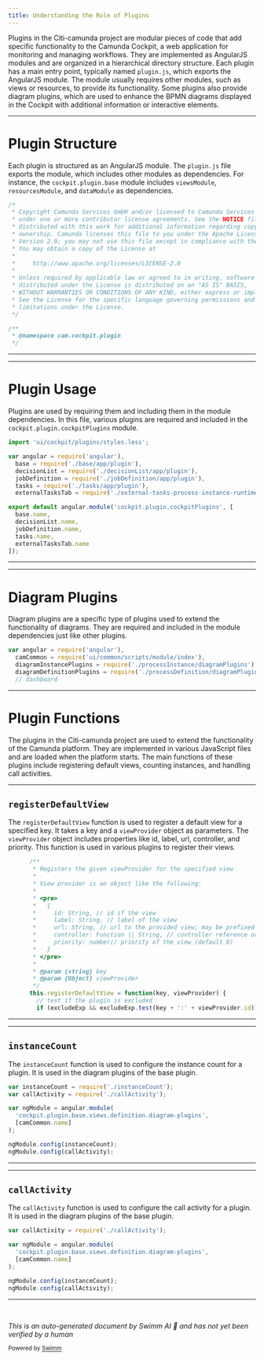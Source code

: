 ```yaml
---
title: Understanding the Role of Plugins
---
```

Plugins in the Citi-camunda project are modular pieces of code that add specific functionality to the Camunda Cockpit, a web application for monitoring and managing workflows. They are implemented as AngularJS modules and are organized in a hierarchical directory structure. Each plugin has a main entry point, typically named `plugin.js`, which exports the AngularJS module. The module usually requires other modules, such as views or resources, to provide its functionality. Some plugins also provide diagram plugins, which are used to enhance the BPMN diagrams displayed in the Cockpit with additional information or interactive elements.

<SwmSnippet path="/webapps/frontend/ui/cockpit/plugins/base/app/plugin.js" line="1">

---

# Plugin Structure

Each plugin is structured as an AngularJS module. The `plugin.js` file exports the module, which includes other modules as dependencies. For instance, the <SwmToken path="/webapps/frontend/ui/cockpit/plugins/base/app/views/processDefinition/diagramPlugins/index.js" pos="27:2:6" line-data="  &#39;cockpit.plugin.base.views.definition.diagram-plugins&#39;,">`cockpit.plugin.base`</SwmToken> module includes <SwmToken path="/webapps/frontend/ui/cockpit/plugins/base/app/plugin.js" pos="28:1:1" line-data="  viewsModule = require(&#39;./views/main&#39;),">`viewsModule`</SwmToken>, <SwmToken path="/webapps/frontend/ui/admin/plugins/base/app/plugin.js" pos="29:1:1" line-data="  resourcesModule = require(&#39;./resources/main&#39;);">`resourcesModule`</SwmToken>, and <SwmToken path="/webapps/frontend/ui/cockpit/plugins/base/app/plugin.js" pos="30:1:1" line-data="  dataModule = require(&#39;./data/main&#39;);">`dataModule`</SwmToken> as dependencies.

```javascript
/*
 * Copyright Camunda Services GmbH and/or licensed to Camunda Services GmbH
 * under one or more contributor license agreements. See the NOTICE file
 * distributed with this work for additional information regarding copyright
 * ownership. Camunda licenses this file to you under the Apache License,
 * Version 2.0; you may not use this file except in compliance with the License.
 * You may obtain a copy of the License at
 *
 *     http://www.apache.org/licenses/LICENSE-2.0
 *
 * Unless required by applicable law or agreed to in writing, software
 * distributed under the License is distributed on an "AS IS" BASIS,
 * WITHOUT WARRANTIES OR CONDITIONS OF ANY KIND, either express or implied.
 * See the License for the specific language governing permissions and
 * limitations under the License.
 */

/**
 * @namespace cam.cockpit.plugin
 */

```

---

</SwmSnippet>

<SwmSnippet path="/webapps/frontend/ui/cockpit/plugins/cockpitPlugins.js" line="20">

---

# Plugin Usage

Plugins are used by requiring them and including them in the module dependencies. In this file, various plugins are required and included in the <SwmToken path="/webapps/frontend/ui/cockpit/plugins/cockpitPlugins.js" pos="29:9:13" line-data="export default angular.module(&#39;cockpit.plugin.cockpitPlugins&#39;, [">`cockpit.plugin.cockpitPlugins`</SwmToken> module.

```javascript
import 'ui/cockpit/plugins/styles.less';

var angular = require('angular'),
  base = require('./base/app/plugin'),
  decisionList = require('./decisionList/app/plugin'),
  jobDefinition = require('./jobDefinition/app/plugin'),
  tasks = require('./tasks/app/plugin'),
  externalTasksTab = require('./external-tasks-process-instance-runtime-tab');

export default angular.module('cockpit.plugin.cockpitPlugins', [
  base.name,
  decisionList.name,
  jobDefinition.name,
  tasks.name,
  externalTasksTab.name
]);
```

---

</SwmSnippet>

<SwmSnippet path="/webapps/frontend/ui/cockpit/plugins/base/app/views/main.js" line="23">

---

# Diagram Plugins

Diagram plugins are a specific type of plugins used to extend the functionality of diagrams. They are required and included in the module dependencies just like other plugins.

```javascript
var angular = require('angular'),
  camCommon = require('ui/common/scripts/module/index'),
  diagramInstancePlugins = require('./processInstance/diagramPlugins'),
  diagramDefinitionPlugins = require('./processDefinition/diagramPlugins'),
  // dashboard
```

---

</SwmSnippet>

# Plugin Functions

The plugins in the Citi-camunda project are used to extend the functionality of the Camunda platform. They are implemented in various JavaScript files and are loaded when the platform starts. The main functions of these plugins include registering default views, counting instances, and handling call activities.

<SwmSnippet path="/webapps/frontend/camunda-commons-ui/lib/plugin/service.js" line="140">

---

## <SwmToken path="/webapps/frontend/camunda-commons-ui/lib/plugin/service.js" pos="158:3:3" line-data="      this.registerDefaultView = function(key, viewProvider) {">`registerDefaultView`</SwmToken>

The <SwmToken path="/webapps/frontend/camunda-commons-ui/lib/plugin/service.js" pos="158:3:3" line-data="      this.registerDefaultView = function(key, viewProvider) {">`registerDefaultView`</SwmToken> function is used to register a default view for a specified key. It takes a key and a <SwmToken path="/webapps/frontend/camunda-commons-ui/lib/plugin/service.js" pos="158:12:12" line-data="      this.registerDefaultView = function(key, viewProvider) {">`viewProvider`</SwmToken> object as parameters. The <SwmToken path="/webapps/frontend/camunda-commons-ui/lib/plugin/service.js" pos="158:12:12" line-data="      this.registerDefaultView = function(key, viewProvider) {">`viewProvider`</SwmToken> object includes properties like id, label, url, controller, and priority. This function is used in various plugins to register their views.

```javascript
      /**
       * Registers the given viewProvider for the specified view
       *
       * View provider is an object like the following:
       *
       * <pre>
       *   {
       *     id: String, // id if the view
       *     label: String, // label of the view
       *     url: String, // url to the provided view; may be prefixed with plugin://
       *     controller: Function || String, // controller reference or name
       *     priority: number// priority of the view (default 0)
       *   }
       * </pre>
       *
       * @param {string} key
       * @param {Object} viewProvider
       */
      this.registerDefaultView = function(key, viewProvider) {
        // test if the plugin is excluded
        if (excludeExp && excludeExp.test(key + ':' + viewProvider.id)) {
```

---

</SwmSnippet>

<SwmSnippet path="/webapps/frontend/ui/cockpit/plugins/base/app/views/processDefinition/diagramPlugins/index.js" line="23">

---

## <SwmToken path="/webapps/frontend/ui/cockpit/plugins/base/app/views/processDefinition/diagramPlugins/index.js" pos="23:2:2" line-data="var instanceCount = require(&#39;./instanceCount&#39;);">`instanceCount`</SwmToken>

The <SwmToken path="/webapps/frontend/ui/cockpit/plugins/base/app/views/processDefinition/diagramPlugins/index.js" pos="23:2:2" line-data="var instanceCount = require(&#39;./instanceCount&#39;);">`instanceCount`</SwmToken> function is used to configure the instance count for a plugin. It is used in the diagram plugins of the base plugin.

```javascript
var instanceCount = require('./instanceCount');
var callActivity = require('./callActivity');

var ngModule = angular.module(
  'cockpit.plugin.base.views.definition.diagram-plugins',
  [camCommon.name]
);

ngModule.config(instanceCount);
ngModule.config(callActivity);
```

---

</SwmSnippet>

<SwmSnippet path="/webapps/frontend/ui/cockpit/plugins/base/app/views/processDefinition/diagramPlugins/index.js" line="24">

---

## <SwmToken path="/webapps/frontend/ui/cockpit/plugins/base/app/views/processDefinition/diagramPlugins/index.js" pos="24:2:2" line-data="var callActivity = require(&#39;./callActivity&#39;);">`callActivity`</SwmToken>

The <SwmToken path="/webapps/frontend/ui/cockpit/plugins/base/app/views/processDefinition/diagramPlugins/index.js" pos="24:2:2" line-data="var callActivity = require(&#39;./callActivity&#39;);">`callActivity`</SwmToken> function is used to configure the call activity for a plugin. It is used in the diagram plugins of the base plugin.

```javascript
var callActivity = require('./callActivity');

var ngModule = angular.module(
  'cockpit.plugin.base.views.definition.diagram-plugins',
  [camCommon.name]
);

ngModule.config(instanceCount);
ngModule.config(callActivity);
```

---

</SwmSnippet>

&nbsp;

*This is an auto-generated document by Swimm AI 🌊 and has not yet been verified by a human*

<SwmMeta version="3.0.0" repo-id="Z2l0aHViJTNBJTNBQ2l0aS1jYW11bmRhJTNBJTNBZ2lsYWRuYXZvdA==" repo-name="Citi-camunda"><sup>Powered by [Swimm](https://app.swimm.io/)</sup></SwmMeta>
